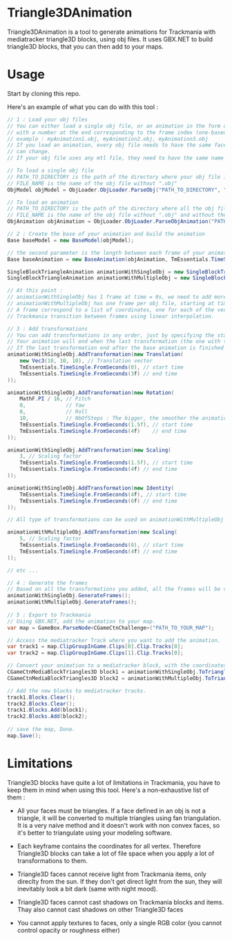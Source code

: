 # Triangle3DAnimation

Triangle3DAnimation is a tool to generate animations for Trackmania with mediatracker triangle3D blocks, using obj files.
It uses GBX.NET to build triangle3D blocks, that you can then add to your maps.

# Usage

Start by cloning this repo.

Here's an example of what you can do with this tool :

```C#
// 1 : Load your obj files
// You can either load a single obj file, or an animation in the form of one obj file per frame,
// with a number at the end corresponding to the frame index (one-based indexing).
// example : myAnimation1.obj, myAnimation2.obj, myAnimation3.obj
// If you load an animation, every obj file needs to have the same faces, only the vertex positions
// can change.
// If your obj file uses any mtl file, they need to have the same name and be in the same directory.

// To load a single obj file
// PATH_TO_DIRECTORY is the path of the directory where your obj file is located
// FILE_NAME is the name of the obj file without ".obj"
ObjModel objModel = ObjLoader.ObjLoader.ParseObj("PATH_TO_DIRECTORY", "FILE_NAME");

// To load an animation
// PATH_TO_DIRECTORY is the path of the directory where all the obj files are located
// FILE_NAME is the name of the obj file without ".obj" and without the frame index
ObjAnimation objAnimation = ObjLoader.ObjLoader.ParseObjAnimation("PATH_TO_DIRECTORY", "FILE_NAME");

// 2 : Create the base of your animation and build the animation
Base baseModel = new BaseModel(objModel);

// the second parameter is the length between each frame of your animation, in seconds 
Base baseAnimation = new BaseAnimation(objAnimation, TmEssentials.TimeSingle.FromSeconds(0.2f));

SingleBlockTriangleAnimation animationWithSingleObj = new SingleBlockTriangleAnimation(baseModel);
SingleBlockTriangleAnimation animationWithMultipleObj = new SingleBlockTriangleAnimation(baseAnimation);

// At this point :
// animationWithSingleObj has 1 frame at time = 0s, we need to add more frames using transformations.
// animationWithMultipleObj has one frame per obj file, starting at time = 0s and spaced by the lenght between each frame.
// A frame correspond to a list of coordinates, one for each of the vertex that the base of your animation is made off.
// Trackmania transition between frames using linear interpolation.

// 3 : Add transformations
// You can add transformations in any order, just by specifying the start time and end time.
// Your animation will end when the last transformation (the one with the longer end time) is finished.
// If the last transformation end after the base animation is finished (in the case of animationWithMultipleObj), then the base animation is repeated.
animationWithSingleObj.AddTransformation(new Translation(
    new Vec3(10, 10, 10), // Translation vector
    TmEssentials.TimeSingle.FromSeconds(0), // start time
    TmEssentials.TimeSingle.FromSeconds(3f) // end time
));

animationWithSingleObj.AddTransformation(new Rotation(
    MathF.PI / 16, // Pitch
    0,             // Yaw
    0,             // Roll
    10,            // NbOfSteps : The bigger, the smoother the animation will be
    TmEssentials.TimeSingle.FromSeconds(1.5f), // start time
    TmEssentials.TimeSingle.FromSeconds(4f)    // end time
));

animationWithSingleObj.AddTransformation(new Scaling(
    3, // Scaling factor
    TmEssentials.TimeSingle.FromSeconds(1.5f), // start time
    TmEssentials.TimeSingle.FromSeconds(4f) // end time
));

animationWithSingleObj.AddTransformation(new Identity(
    TmEssentials.TimeSingle.FromSeconds(4f), // start time
    TmEssentials.TimeSingle.FromSeconds(6f) // end time
));

// All type of transformations can be used on animationWithMultipleObj as well ;)

animationWithMultipleObj.AddTransformation(new Scaling(
    5, // Scaling factor
    TmEssentials.TimeSingle.FromSeconds(0), // start time
    TmEssentials.TimeSingle.FromSeconds(4f) // end time
));

// etc ...

// 4 : Generate the frames
// Based on all the transformations you added, all the frames will be created
animationWithSingleObj.GenerateFrames();
animationWithMultipleObj.GenerateFrames();
            
// 5 : Export to Trackmania
// Using GBX.NET, add the animation to your map.
var map = GameBox.ParseNode<CGameCtnChallenge>("PATH_TO_YOUR_MAP");

// Access the mediatracker Track where you want to add the animation.
var track1 = map.ClipGroupInGame.Clips[0].Clip.Tracks[0];
var track2 = map.ClipGroupInGame.Clips[1].Clip.Tracks[0];

// Convert your animation to a mediatracker block, with the coordinates of the origin.
CGameCtnMediaBlockTriangles3D block1 = animationWithSingleObj.ToTriangle3DMediaTrackerBlock(new Vec3(1000, 1000, 1000));
CGameCtnMediaBlockTriangles3D block2 = animationWithMultipleObj.ToTriangle3DMediaTrackerBlock(new Vec3(800, 1000, 1000));

// Add the new blocks to mediatracker tracks.
track1.Blocks.Clear();
track2.Blocks.Clear();
track1.Blocks.Add(block1);
track2.Blocks.Add(block2);
            
// save the map, Done.
map.Save();
```

# Limitations

Triangle3D blocks have quite a lot of limitations in Trackmania, you have to keep them in mind when using this tool.
Here's a non-exhaustive list of them :

- All your faces must be triangles. If a face defined in an obj is not a triangle, it will be converted to multiple triangles 
using fan triangulation. It is a very naive method and it doesn't work with non convex faces, so it's better to triangulate 
using your modeling software.

- Each keyframe contains the coordinates for all vertex. Therefore Triangle3D blocks can take a lot of file space when
you apply a lot of transformations to them. 

- Triangle3D faces cannot receive light from Trackmania items, only direclty from the sun. If they don't get direct light 
from the sun, they will inevitably look a bit dark (same with night mood). 

- Triangle3D faces cannot cast shadows on Trackmania blocks and items. Thay also cannot cast shadows on other Triangle3D faces 

- You cannot apply textures to faces, only a single RGB color (you cannot control opacity or roughness either)  
